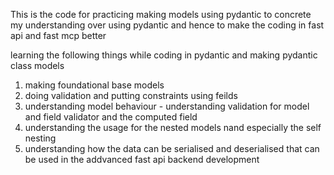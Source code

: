 This is the code for practicing making models using pydantic to concrete my understanding over using pydantic and hence to make the coding in fast api and fast mcp better

learning the following things while coding in pydantic and making pydantic class models

1.  making foundational base models
2.  doing validation and putting constraints using feilds
3.  understanding model behaviour - understanding validation for model and field validator and the computed field
4.  understanding the usage for the nested models nand especially the self nesting
5.  understanding how the data can be serialised and deserialised that can be used in the addvanced fast api backend development
